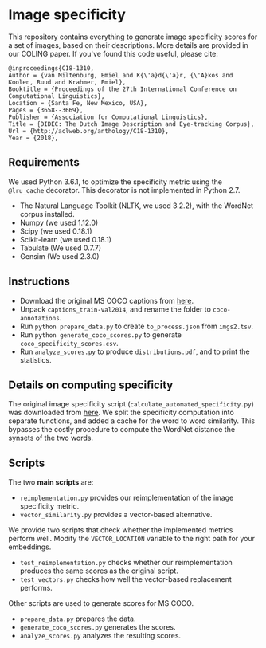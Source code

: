 # Image specificity

This repository contains everything to generate image specificity scores for a set of images, based on their descriptions.
More details are provided in our COLING paper. If you've found this code useful, please cite:

```
@inproceedings{C18-1310,
Author = {van Miltenburg, Emiel and K{\'a}d{\'a}r, {\'A}kos and Koolen, Ruud and Krahmer, Emiel},
Booktitle = {Proceedings of the 27th International Conference on Computational Linguistics},
Location = {Santa Fe, New Mexico, USA},
Pages = {3658--3669},
Publisher = {Association for Computational Linguistics},
Title = {DIDEC: The Dutch Image Description and Eye-tracking Corpus},
Url = {http://aclweb.org/anthology/C18-1310},
Year = {2018},
```

## Requirements
We used Python 3.6.1, to optimize the specificity metric using the `@lru_cache` decorator.
This decorator is not implemented in Python 2.7.

* The Natural Language Toolkit (NLTK, we used 3.2.2), with the WordNet corpus installed.
* Numpy (we used 1.12.0)
* Scipy (we used 0.18.1)
* Scikit-learn (we used 0.18.1)
* Tabulate (We used 0.7.7)
* Gensim (We used 2.3.0)

## Instructions
* Download the original MS COCO captions from [here](http://msvocds.blob.core.windows.net/annotations-1-0-3/captions_train-val2014.zip).
* Unpack `captions_train-val2014`, and rename the folder to `coco-annotations`.
* Run `python prepare_data.py` to create `to_process.json` from `imgs2.tsv`.
* Run `python generate_coco_scores.py` to generate `coco_specificity_scores.csv`.
* Run `analyze_scores.py` to produce `distributions.pdf`, and to print the statistics.

## Details on computing specificity
The original image specificity script (`calculate_automated_specificity.py`) was downloaded from [here](https://github.com/jasmainak/specificity).
We split the specificity computation into separate functions, and added a cache for the word to word similarity.
This bypasses the costly procedure to compute the WordNet distance the synsets of the two words.

## Scripts

The two **main scripts** are:

* `reimplementation.py` provides our reimplementation of the image specificity metric.
* `vector_similarity.py` provides a vector-based alternative.

We provide two scripts that check whether the implemented metrics perform well.
Modify the `VECTOR_LOCATION` variable to the right path for your embeddings.

* `test_reimplementation.py` checks whether our reimplementation produces the same scores as the original script.
* `test_vectors.py` checks how well the vector-based replacement performs.

Other scripts are used to generate scores for MS COCO.

* `prepare_data.py` prepares the data.
* `generate_coco_scores.py` generates the scores.
* `analyze_scores.py` analyzes the resulting scores.
